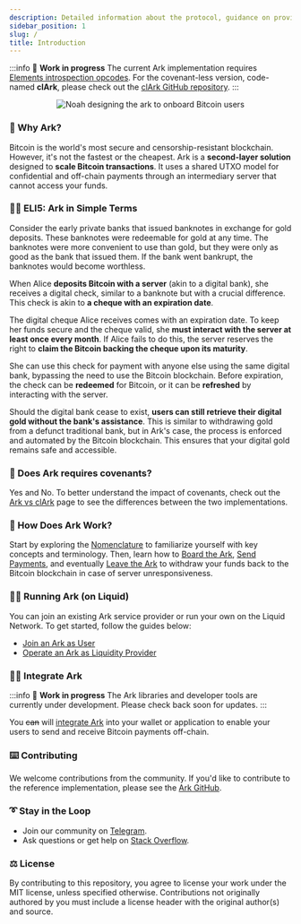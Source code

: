 ```yaml
---
description: Detailed information about the protocol, guidance on providing liquidity, and instructions on how to efficiently spend your coins off-chain in a secure manner
sidebar_position: 1
slug: /
title: Introduction
---
```


:::info
🚧 **Work in progress**
The current Ark implementation requires [Elements introspection opcodes](https://github.com/ElementsProject/elements/blob/master/doc/tapscript_opcodes.md).
For the covenant-less version, code-named **clArk**, please check out the [clArk GitHub repository](https://github.com/ark-network/clArk).
:::

<div align="center">
  <img src="/img/ark-banner.png" alt="Noah designing the ark to onboard Bitcoin users"/>
</div>



### 🤔 Why Ark?

Bitcoin is the world's most secure and censorship-resistant blockchain. However, it's not the fastest or the cheapest. Ark is a **second-layer solution** designed to **scale Bitcoin transactions**. It uses a shared UTXO model for confidential and off-chain payments through an intermediary server that cannot access your funds.

### 👶🏼 ELI5: Ark in Simple Terms

Consider the early private banks that issued banknotes in exchange for gold deposits. These banknotes were redeemable for gold at any time. The banknotes were more convenient to use than gold, but they were only as good as the bank that issued them. If the bank went bankrupt, the banknotes would become worthless.

When Alice **deposits Bitcoin with a server** (akin to a digital bank), she receives a digital check, similar to a banknote but with a crucial difference. This check is akin to **a cheque with an expiration date**.

The digital cheque Alice receives comes with an expiration date. To keep her funds secure and the cheque valid, she **must interact with the server at least once every month**. If Alice fails to do this, the server reserves the right to **claim the Bitcoin backing the cheque upon its maturity**.

She can use this check for payment with anyone else using the same digital bank, bypassing the need to use the Bitcoin blockchain. Before expiration, the check can be **redeemed** for Bitcoin, or it can be **refreshed** by interacting with the server.

Should the digital bank cease to exist, **users can still retrieve their digital gold without the bank's assistance**. This is similar to withdrawing gold from a defunct traditional bank, but in Ark's case, the process is enforced and automated by the Bitcoin blockchain. This ensures that your digital gold remains safe and accessible.

### 🧐 Does Ark requires covenants?

Yes and No. To better understand the impact of covenants, check out the [Ark vs clArk](./learn/clark) page to see the differences between the two implementations.

### 📜 How Does Ark Work?

Start by exploring the [Nomenclature](./learn/nomenclature.md) to familiarize yourself with key concepts and terminology. Then, learn how to [Board the Ark](./learn/boarding.md), [Send Payments](./learn/payments.md), and eventually [Leave the Ark](./learn/leaving.md) to withdraw your funds back to the Bitcoin blockchain in case of server unresponsiveness.

### 🏃‍♀️ Running Ark (on Liquid)

You can join an existing Ark service provider or run your own on the Liquid Network. To get started, follow the guides below:

- [Join an Ark as User](./user/intro.md)
- [Operate an Ark as Liquidity Provider](./provider/intro.md)

### 👩‍💻 Integrate Ark

:::info
🚧 **Work in progress**
The Ark libraries and developer tools are currently under development. Please check back soon for updates.
:::

You ~~can~~ will [integrate Ark](./developers/get-started.md) into your wallet or application to enable your users to send and receive Bitcoin payments off-chain.

### ⌨️ Contributing

We welcome contributions from the community. If you'd like to contribute to the reference implementation, please see the [Ark GitHub](https://github.com/ark-network).

### ➰ Stay in the Loop

- Join our community on [Telegram](https://t.me/ark_network_community).
- Ask questions or get help on [Stack Overflow](https://bitcoin.stackexchange.com/questions/tagged/ark).

### ⚖️ License

By contributing to this repository, you agree to license your work under the MIT license, unless specified otherwise. Contributions not originally authored by you must include a license header with the original author(s) and source.
